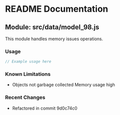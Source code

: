 # README Documentation

## Module: src/data/model_98.js

This module handles memory issues operations.

### Usage

```javascript
// Example usage here
```

### Known Limitations

- Objects not garbage collected Memory usage high

### Recent Changes

- Refactored in commit 9d0c74c0
